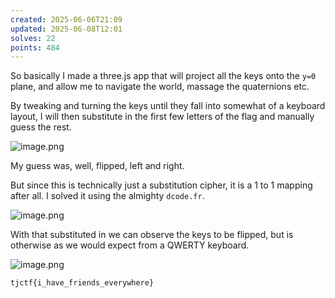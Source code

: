 ```yaml
---
created: 2025-06-06T21:09
updated: 2025-06-08T12:01
solves: 22
points: 484
---
```


So basically I made a three.js app that will project all the keys onto the `y=0` plane, and allow me to navigate the world, massage the quaternions etc.

By tweaking and turning the keys until they fall into somewhat of a keyboard layout, I will then substitute in the first few letters of the flag and manually guess the rest.

![image.png](https://res.cloudinary.com/kumonochisanaka/image/upload/v1749273061/2025/06/36f9d8a83e34cfd150e273ab82f301a6.png)

My guess was, well, flipped, left and right.

But since this is technically just a substitution cipher, it is a 1 to 1 mapping after all. I solved it using the almighty `dcode.fr`.

![image.png](https://res.cloudinary.com/kumonochisanaka/image/upload/v1749272904/2025/06/f652c209113f1f1713e6f048535795fe.png)

With that substituted in we can observe the keys to be flipped, but is otherwise as we would expect from a QWERTY keyboard.

![image.png](https://res.cloudinary.com/kumonochisanaka/image/upload/v1749272919/2025/06/55de737b76e10b6ffd1a8b1f68797603.png)

```flag
tjctf{i_have_friends_everywhere}
```
